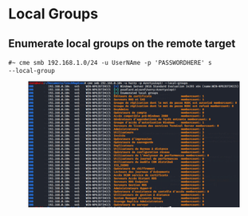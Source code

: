 # Local Groups

## Enumerate local groups on the remote target

```
#~ cme smb 192.168.1.0/24 -u UserNAme -p 'PASSWORDHERE' s
--local-group
```

<figure><img src="../../../.gitbook/assets/image (55).png" alt=""><figcaption></figcaption></figure>
